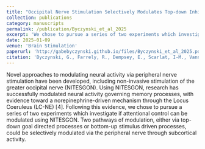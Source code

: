 ```yaml
---
title: "Occipital Nerve Stimulation Selectively Modulates Top-down Inhibitory Control"
collection: publications
category: manuscripts
permalink: /publication/Byczynski_et_al_2025
excerpt: 'We chose to pursue a series of two experiments which investigate if attentional control can be modulated using NITESGON. Two pathways of modulation, either via top-down goal directed processes or bottom-up stimulus driven processes, could be selectively modulated via the peripheral nerve through subcortical activity.'
date: 2025-01-09
venue: 'Brain Stimulation'
paperurl: 'http://gabebyczynski.github.io/files/Byczynski_et_al_2025.pdf'
citation: 'Byczynski, G., Farrely, R., Dempsey, E., Scarlat, I-M., Vanneste, S (2025). &quot;Occipital nerve stimulation selectively modulates top-down inhibitory control.&quot; <i>Brain Stimulation</i>. 18, 1, 97-99.'
---
```


Novel approaches to modulating neural activity via peripheral nerve stimulation have been developed, including non-invasive stimulation of the greater occipital nerve (NITESGON). Using NITESGON, research has successfully modulated neural activity governing memory processes, with evidence toward a norepinephrine-driven mechanism through the Locus Coeruleus (LC-NE) [4]. Following this evidence, we chose to pursue a series of two experiments which investigate if attentional control can be modulated using NITESGON. Two pathways of modulation, either via top-down goal directed processes or bottom-up stimulus driven processes, could be selectively modulated via the peripheral nerve through subcortical activity.
